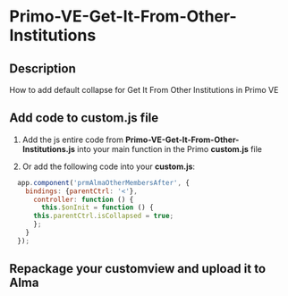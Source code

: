 # Primo-VE-Get-It-From-Other-Institutions

## Description
How to add default collapse for Get It From Other Institutions in Primo VE

## Add code to custom.js file
1. Add the js entire code from <b>Primo-VE-Get-It-From-Other-Institutions.js</b> into your main function in the Primo <b>custom.js</b> file

2. Or add the following code into your <b>custom.js</b>:
```js
  app.component('prmAlmaOtherMembersAfter', {
    bindings: {parentCtrl: '<'},
      controller: function () {
        this.$onInit = function () {
      this.parentCtrl.isCollapsed = true;
      };
    }
  });
```

## Repackage your <b>customview</b> and upload it to Alma
